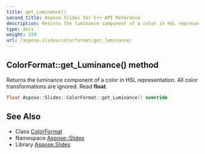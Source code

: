 ```yaml
---
title: get_Luminance()
second_title: Aspose.Slides for C++ API Reference
description: Returns the luminance component of a color in HSL representation. All color transformations are ignored. Read float.
type: docs
weight: 339
url: /aspose.slides/colorformat/get_luminance/
---
```

## ColorFormat::get_Luminance() method


Returns the luminance component of a color in HSL representation. All color transformations are ignored. Read **float**.

```cpp
float Aspose::Slides::ColorFormat::get_Luminance() override
```

## See Also

* Class [ColorFormat](../)
* Namespace [Aspose::Slides](../../)
* Library [Aspose.Slides](../../../)